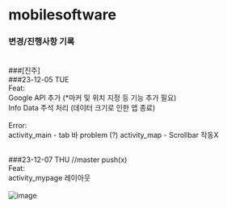 # mobilesoftware
### 변경/진행사항 기록<br><br>

###[진주]<br>
###23-12-05 TUE<br>
Feat:<br>
Google API 추가 (*마커 및 위치 지정 등 기능 추가 필요)<br>
Info Data 주석 처리 (데이터 크기로 인한 앱 종료)<br><br>
Error:<br>
activity_main - tab 바 problem (?)
activity_map - Scrollbar 작동X
<br><br>

###23-12-07 THU //master push(x)<br>
Feat:<br>
activity_mypage 레이아웃<br><br>
![image](https://github.com/hor629/mobilesoftware/assets/102593738/6f2b3dd1-67c2-4547-aaec-81692d6eb6b6)

<br><br>

